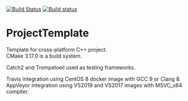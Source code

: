 [![Build Status](https://travis-ci.com/vglad/ProjectTemplate.svg?branch=master)](https://travis-ci.com/vglad/ProjectTemplate)
[![Build status](https://ci.appveyor.com/api/projects/status/kq2el09m6yel7hdl?svg=true)](https://ci.appveyor.com/project/vglad/projecttemplate)

# ProjectTemplate
Template for cross-platform C++ project.<br/>
CMake 3.17.0 is a build system.

Catch2 and Trompeloeil used as testing frameworks.

Travis integration using CentOS 8 docker image with GCC 9 or Clang 8.<br/>
AppVeyor integration using VS2019 and VS2017 images with MSVC_x64 compiler.